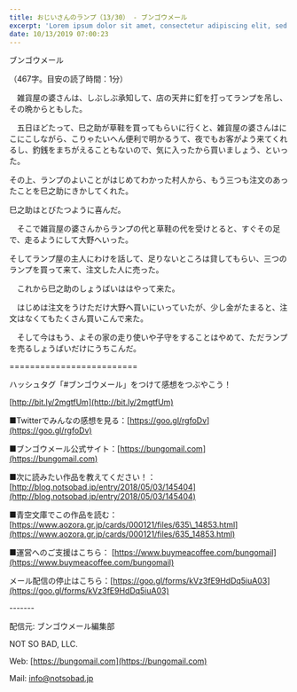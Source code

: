 ```yaml
---
title: おじいさんのランプ（13/30） - ブンゴウメール
excerpt: 'Lorem ipsum dolor sit amet, consectetur adipiscing elit, sed do eiusmod tempor incididunt ut labore et dolore magna aliqua. Praesent elementum facilisis leo vel fringilla est ullamcorper eget. At imperdiet dui accumsan sit amet nulla facilisi morbi tempus.'
date: 10/13/2019 07:00:23
---
```


ブンゴウメール

（467字。目安の読了時間：1分）

　雑貨屋の婆さんは、しぶしぶ承知して、店の天井に釘を打ってランプを吊し、その晩からともした。

　五日ほどたって、巳之助が草鞋を買ってもらいに行くと、雑貨屋の婆さんはにこにこしながら、こりゃたいへん便利で明かるうて、夜でもお客がよう来てくれるし、釣銭をまちがえることもないので、気に入ったから買いましょう、といった。

その上、ランプのよいことがはじめてわかった村人から、もう三つも注文のあったことを巳之助にきかしてくれた。

巳之助はとびたつように喜んだ。

　そこで雑貨屋の婆さんからランプの代と草鞋の代を受けとると、すぐその足で、走るようにして大野へいった。

そしてランプ屋の主人にわけを話して、足りないところは貸してもらい、三つのランプを買って来て、注文した人に売った。

　これから巳之助のしょうばいははやって来た。

　はじめは注文をうけただけ大野へ買いにいっていたが、少し金がたまると、注文はなくてもたくさん買いこんで来た。

　そして今はもう、よその家の走り使いや子守をすることはやめて、ただランプを売るしょうばいだけにうちこんだ。

\=========================

ハッシュタグ「#ブンゴウメール」をつけて感想をつぶやこう！　

[http://bit.ly/2mgtfUm](http://bit.ly/2mgtfUm)

■Twitterでみんなの感想を見る：[https://goo.gl/rgfoDv](https://goo.gl/rgfoDv)

■ブンゴウメール公式サイト：[https://bungomail.com](https://bungomail.com)

■次に読みたい作品を教えてください！：[http://blog.notsobad.jp/entry/2018/05/03/145404](http://blog.notsobad.jp/entry/2018/05/03/145404)

■青空文庫でこの作品を読む：[https://www.aozora.gr.jp/cards/000121/files/635\_14853.html](https://www.aozora.gr.jp/cards/000121/files/635_14853.html)

■運営へのご支援はこちら： [https://www.buymeacoffee.com/bungomail](https://www.buymeacoffee.com/bungomail)

メール配信の停止はこちら：[https://goo.gl/forms/kVz3fE9HdDq5iuA03](https://goo.gl/forms/kVz3fE9HdDq5iuA03)

\-------

配信元: ブンゴウメール編集部

NOT SO BAD, LLC.

Web: [https://bungomail.com](https://bungomail.com)

Mail: info@notsobad.jp